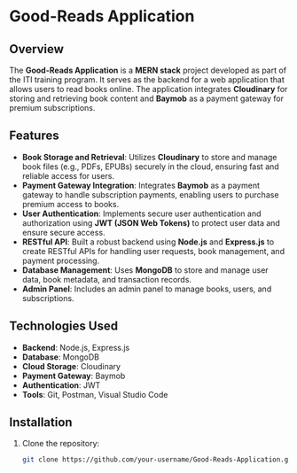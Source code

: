 # Good-Reads Application

## Overview
The **Good-Reads Application** is a **MERN stack** project developed as part of the ITI training program. It serves as the backend for a web application that allows users to read books online. The application integrates **Cloudinary** for storing and retrieving book content and **Baymob** as a payment gateway for premium subscriptions.

## Features
- **Book Storage and Retrieval**: Utilizes **Cloudinary** to store and manage book files (e.g., PDFs, EPUBs) securely in the cloud, ensuring fast and reliable access for users.
- **Payment Gateway Integration**: Integrates **Baymob** as a payment gateway to handle subscription payments, enabling users to purchase premium access to books.
- **User Authentication**: Implements secure user authentication and authorization using **JWT (JSON Web Tokens)** to protect user data and ensure secure access.
- **RESTful API**: Built a robust backend using **Node.js** and **Express.js** to create RESTful APIs for handling user requests, book management, and payment processing.
- **Database Management**: Uses **MongoDB** to store and manage user data, book metadata, and transaction records.
- **Admin Panel**: Includes an admin panel to manage books, users, and subscriptions.

## Technologies Used
- **Backend**: Node.js, Express.js
- **Database**: MongoDB
- **Cloud Storage**: Cloudinary
- **Payment Gateway**: Baymob
- **Authentication**: JWT
- **Tools**: Git, Postman, Visual Studio Code

## Installation
1. Clone the repository:
   ```bash
   git clone https://github.com/your-username/Good-Reads-Application.git
